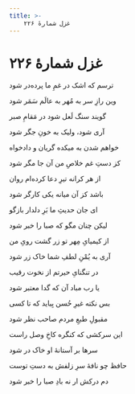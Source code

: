 ```yaml
---
title: >-
    غزل شمارهٔ ۲۲۶
---
```

# غزل شمارهٔ ۲۲۶

<div class="b" id="bn1"><div class="m1"><p>ترسم که اشک در غمِ ما پرده‌در شود</p></div>
<div class="m2"><p>وین رازِ سر به مُهر به عالَم سَمَر شود</p></div></div>
<div class="b" id="bn2"><div class="m1"><p>گویند سنگ لَعل شود در مَقامِ صبر</p></div>
<div class="m2"><p>آری شود، ولیک به خونِ جگر شود</p></div></div>
<div class="b" id="bn3"><div class="m1"><p>خواهم شدن به میکده گریان و دادخواه</p></div>
<div class="m2"><p>کز دستِ غم خلاصِ من آن جا مگر شود</p></div></div>
<div class="b" id="bn4"><div class="m1"><p>از هر کرانه تیرِ دعا کرده‌ام روان</p></div>
<div class="m2"><p>باشد کز آن میانه یکی کارگر شود</p></div></div>
<div class="b" id="bn5"><div class="m1"><p>ای جان حدیثِ ما بَرِ دلدار بازگو</p></div>
<div class="m2"><p>لیکن چنان مگو که صبا را خبر شود</p></div></div>
<div class="b" id="bn6"><div class="m1"><p>از کیمیایِ مِهر تو زر گشت رویِ من</p></div>
<div class="m2"><p>آری به یُمْنِ لطفِ شما خاک زر شود</p></div></div>
<div class="b" id="bn7"><div class="m1"><p>در تنگنایِ حیرتم از نخوت رقیب</p></div>
<div class="m2"><p>یا رب مباد آن که گدا معتبر شود</p></div></div>
<div class="b" id="bn8"><div class="m1"><p>بس نکته غیرِ حُسن بِباید که تا کسی</p></div>
<div class="m2"><p>مقبولِ طبعِ مردم صاحب نظر شود</p></div></div>
<div class="b" id="bn9"><div class="m1"><p>این سرکشی که کنگره کاخِ وصل راست</p></div>
<div class="m2"><p>سرها بر آستانهٔ او خاک در شود</p></div></div>
<div class="b" id="bn10"><div class="m1"><p>حافظ چو نافهٔ سرِ زلفش به دستِ توست</p></div>
<div class="m2"><p>دم درکش ار نه بادِ صبا را خبر شود</p></div></div>